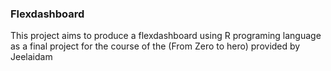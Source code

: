 ### Flexdashboard
This project aims to produce a flexdashboard using R programing language as a final project for the course of the (From Zero to hero) provided by Jeelaidam 
